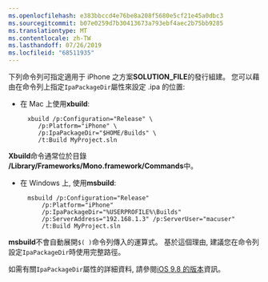 ```yaml
---
ms.openlocfilehash: e383bbccd4e76be8a208f5680e5cf21e45a0dbc3
ms.sourcegitcommit: b07e0259d7b30413673a793ebf4aec2b75bb9285
ms.translationtype: MT
ms.contentlocale: zh-TW
ms.lasthandoff: 07/26/2019
ms.locfileid: "68511935"
---
```


下列命令列可指定適用于 iPhone 之方案**SOLUTION_FILE**的發行組建。 您可以藉由在命令列上指定`IpaPackageDir`屬性來設定 .ipa 的位置:

- 在 Mac 上使用**xbuild**:

        xbuild /p:Configuration="Release" \ 
           /p:Platform="iPhone" \ 
           /p:IpaPackageDir="$HOME/Builds" \
           /t:Build MyProject.sln

**Xbuild**命令通常位於目錄 **/Library/Frameworks/Mono.framework/Commands**中。

- 在 Windows 上, 使用**msbuild**:

        msbuild /p:Configuration="Release" 
            /p:Platform="iPhone" 
            /p:IpaPackageDir="%USERPROFILE%\Builds" 
            /p:ServerAddress="192.168.1.3" /p:ServerUser="macuser"  
            /t:Build MyProject.sln


**msbuild**不會自動展開`$( )`命令列傳入的運算式。 基於這個理由, 建議您在命令列設定`IpaPackageDir`時使用完整路徑。

如需有關`IpaPackageDir`屬性的詳細資料, 請參閱[iOS 9.8 的版本](https://github.com/xamarin/release-notes-archive/blob/master/release-notes/ios/xamarin.ios_9/xamarin.ios_9.8.md#new-msbuild-property-ipapackagedir-to-customize-ipa-output-location)資訊。
